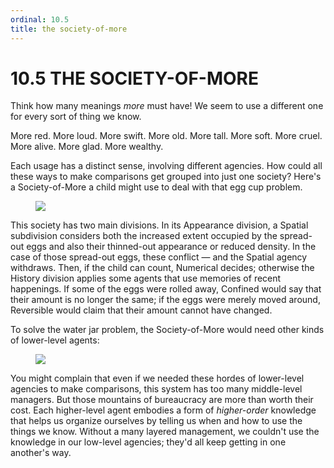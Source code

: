 ```yaml
---
ordinal: 10.5
title: the society-of-more
---
```


# 10.5 THE SOCIETY-OF-MORE 

<p>Think how many meanings <em>more</em> must have! We seem to use a different one for every sort of thing we know.</p>
<p>More red. More loud. More swift. More old. More tall. More soft. More cruel. More alive. More glad. More wealthy.</p>
<p>Each usage has a distinct sense, involving different agencies. How could all these ways to make comparisons get grouped into just one society? Here's a Society-of-More a child might use to deal with that egg cup problem.</p>
<figure><img src="/images/ch10/10-7.png"/></figure>
<p>This society has two main divisions. In its Appearance division, a Spatial subdivision considers both the increased extent occupied by the spread-out eggs and also their thinned-out appearance or reduced density. In the case of those spread-out eggs, these conflict &mdash; and the Spatial agency withdraws. Then, if the child can count, Numerical decides; otherwise the History division applies some agents that use memories of recent happenings. If some of the eggs were rolled away, Confined would say that their amount is no longer the same; if the eggs were merely moved around, Reversible would claim that their amount cannot have changed.</p>
<p>To solve the water jar problem, the Society-of-More would need other kinds of lower-level agents:</p>
<figure><img src="/images/ch10/10-8.png"/></figure>
<p>You might complain that even if we needed these hordes of lower-level agencies to make comparisons, this system has too many middle-level managers. But those mountains of bureaucracy are more than worth their cost. Each higher-level agent embodies a form of <em>higher-order</em> knowledge that helps us organize ourselves by telling us when and how to use the things we know. Without a many layered management, we couldn't use the knowledge in our low-level agencies; they'd all keep getting in one another's way.</p>